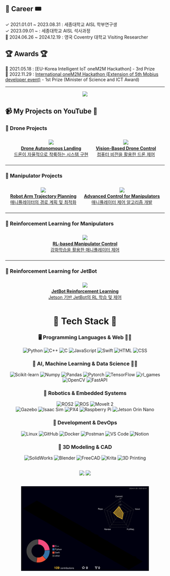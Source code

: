 ## 🎫 Career 🎟
✓ 2021.01.01 ~ 2023.08.31 : 세종대학교 AISL 학부연구생 </br>
✓ 2023.09.01 ~ : 세종대학교 AISL 석사과정 </br>
🙂 2024.06.26 ~ 2024.12.19 : 영국 Coventry 대학교 Visiting Researcher </br>

## 🏆 Awards 🏆
🏅 2021.05.18 : [EU-Korea Intelligent IoT oneM2M Hackathon] - 3rd Prize  
🥇 2022.11.29 : [International oneM2M Hackathon (Extension of 5th Mobius developer event)](https://www.hackster.io/blossom/fire-situation-monitoring-system-through-connection-with-dt-365f98) - 1st Prize (Minister of Science and ICT Award)

---

<p align="center">
  <a href="https://git.io/streak-stats">
    <img src="https://github-readme-streak-stats.herokuapp.com/?user=ssapsu&theme=tokyonight" />
  </a>
</p>

## 📹 My Projects on YouTube 🚀  

### 🚁 Drone Projects  
<div align="center">
  <a href="https://www.youtube.com/watch?v=yOf610OOJJs" style="display: inline-block; text-align: center; margin: 10px;">
    <img src="https://img.youtube.com/vi/yOf610OOJJs/hqdefault.jpg" width="250">
    <br><b>Drone Autonomous Landing</b>
    <br>드론이 자율적으로 착륙하는 시스템 구현
  </a>
  <a href="https://www.youtube.com/watch?v=jngYRSl3JoI" style="display: inline-block; text-align: center; margin: 10px;">
    <img src="https://img.youtube.com/vi/jngYRSl3JoI/hqdefault.jpg" width="250">
    <br><b>Vision-Based Drone Control</b>
    <br>컴퓨터 비전을 활용한 드론 제어
  </a>
</div>

---

### 🤖 Manipulator Projects  
<div align="center">
  <a href="https://www.youtube.com/watch?v=E5KFRbYvh9A" style="display: inline-block; text-align: center; margin: 10px;">
    <img src="https://img.youtube.com/vi/E5KFRbYvh9A/hqdefault.jpg" width="250">
    <br><b>Robot Arm Trajectory Planning</b>
    <br>매니퓰레이터의 경로 계획 및 최적화
  </a>
  <a href="https://www.youtube.com/watch?v=7WtR8b8jeLg" style="display: inline-block; text-align: center; margin: 10px;">
    <img src="https://img.youtube.com/vi/7WtR8b8jeLg/hqdefault.jpg" width="250">
    <br><b>Advanced Control for Manipulators</b>
    <br>매니퓰레이터 제어 알고리즘 개발
  </a>
</div>

---

### 🦾 Reinforcement Learning for Manipulators  
<div align="center">
  <a href="https://www.youtube.com/watch?v=RJcDQYp30dU" style="display: inline-block; text-align: center; margin: 10px;">
    <img src="https://img.youtube.com/vi/RJcDQYp30dU/hqdefault.jpg" width="250">
    <br><b>RL-based Manipulator Control</b>
    <br>강화학습을 활용한 매니퓰레이터 제어
  </a>
</div>

---

### 🤖 Reinforcement Learning for JetBot  
<div align="center">
  <a href="https://www.youtube.com/watch?v=lqWkjuPhBdg" style="display: inline-block; text-align: center; margin: 10px;">
    <img src="https://img.youtube.com/vi/lqWkjuPhBdg/hqdefault.jpg" width="250">
    <br><b>JetBot Reinforcement Learning</b>
    <br>Jetson 기반 JetBot의 RL 학습 및 제어
  </a>
</div>


<div align="center">

# 🚀 Tech Stack 🚀

### 🖥️ Programming Languages & Web 🐍✨  
![Python](https://img.shields.io/badge/Python-3776AB?style=for-the-badge&logo=python&logoColor=white)
![C++](https://img.shields.io/badge/C++-00599C?style=for-the-badge&logo=c%2B%2B&logoColor=white)
![C](https://img.shields.io/badge/C-00599C?style=for-the-badge&logo=c&logoColor=white)
![JavaScript](https://img.shields.io/badge/JavaScript-F7DF1E?style=for-the-badge&logo=javascript&logoColor=black)
![Swift](https://img.shields.io/badge/Swift-FA7343?style=for-the-badge&logo=swift&logoColor=white)
![HTML](https://img.shields.io/badge/HTML5-E34F26?style=for-the-badge&logo=html5&logoColor=white)
![CSS](https://img.shields.io/badge/CSS3-1572B6?style=for-the-badge&logo=css3&logoColor=white)

### 🤖 AI, Machine Learning & Data Science 🧠💡  
![Scikit-learn](https://img.shields.io/badge/Scikit--learn-F7931E?style=for-the-badge&logo=scikit-learn&logoColor=white)
![Numpy](https://img.shields.io/badge/Numpy-013243?style=for-the-badge&logo=numpy&logoColor=white)
![Pandas](https://img.shields.io/badge/Pandas-150458?style=for-the-badge&logo=pandas&logoColor=white)
![Pytorch](https://img.shields.io/badge/PyTorch-EE4C2C?style=for-the-badge&logo=pytorch&logoColor=white)
![TensorFlow](https://img.shields.io/badge/TensorFlow-FF6F00?style=for-the-badge&logo=tensorflow&logoColor=white)
![rl_games](https://img.shields.io/badge/rl_games-RL-008000?style=for-the-badge)
![OpenCV](https://img.shields.io/badge/OpenCV-5C3EE8?style=for-the-badge&logo=opencv&logoColor=white)
![FastAPI](https://img.shields.io/badge/FastAPI-009688?style=for-the-badge&logo=fastapi&logoColor=white)

### 🤖 Robotics & Embedded Systems  
![ROS2](https://img.shields.io/badge/ROS2-22314E?style=for-the-badge&logo=ros&logoColor=white)
![ROS](https://img.shields.io/badge/ROS-22314E?style=for-the-badge&logo=ros&logoColor=white)
![MoveIt 2](https://img.shields.io/badge/MoveIt2-EC4D37?style=for-the-badge&logo=ros&logoColor=white)  
![Gazebo](https://img.shields.io/badge/Gazebo-Simulation-9E9E9E?style=for-the-badge)
![Isaac Sim](https://img.shields.io/badge/Isaac%20Sim-76B900?style=for-the-badge&logo=nvidia&logoColor=white)
![PX4](https://img.shields.io/badge/PX4-Autopilot-00599C?style=for-the-badge)
![Raspberry Pi](https://img.shields.io/badge/Raspberry%20Pi-A22846?style=for-the-badge&logo=raspberrypi&logoColor=white)
![Jetson Orin Nano](https://img.shields.io/badge/Jetson%20Orin%20Nano-76B900?style=for-the-badge&logo=nvidia&logoColor=white)

### 🔨 Development & DevOps  
![Linux](https://img.shields.io/badge/Linux-FCC624?style=for-the-badge&logo=linux&logoColor=black)
![GitHub](https://img.shields.io/badge/GitHub-181717?style=for-the-badge&logo=github&logoColor=white)
![Docker](https://img.shields.io/badge/Docker-2496ED?style=for-the-badge&logo=docker&logoColor=white)
![Postman](https://img.shields.io/badge/Postman-FF6C37?style=for-the-badge&logo=postman&logoColor=white)
![VS Code](https://img.shields.io/badge/VSCode-007ACC?style=for-the-badge&logo=visualstudiocode&logoColor=white)
![Notion](https://img.shields.io/badge/Notion-000000?style=for-the-badge&logo=notion&logoColor=white)

### 🎨 3D Modeling & CAD  
![SolidWorks](https://img.shields.io/badge/SolidWorks-F88909?style=for-the-badge&logo=dassaultsystèmes&logoColor=white)
![Blender](https://img.shields.io/badge/Blender-F5792A?style=for-the-badge&logo=blender&logoColor=white)
![FreeCAD](https://img.shields.io/badge/FreeCAD-1F1F1F?style=for-the-badge&logo=freecad&logoColor=white)
![Krita](https://img.shields.io/badge/Krita-3BABFF?style=for-the-badge&logo=krita&logoColor=white)
![3D Printing](https://img.shields.io/badge/3D%20Printing-FF4500?style=for-the-badge&logo=prusa&logoColor=white)

</div>
</br>
<div align="center">
  <img src="http://github-profile-summary-cards.vercel.app/api/cards/repos-per-language?username=ssapsu&theme=github_dark" width="40%">
  <img src="http://github-profile-summary-cards.vercel.app/api/cards/most-commit-language?username=ssapsu&theme=github_dark" width="40%">
</div>
</br>
<p align="center">
  <img src="./profile-3d-contrib/profile-night-rainbow.svg" width="80%">
</p>
